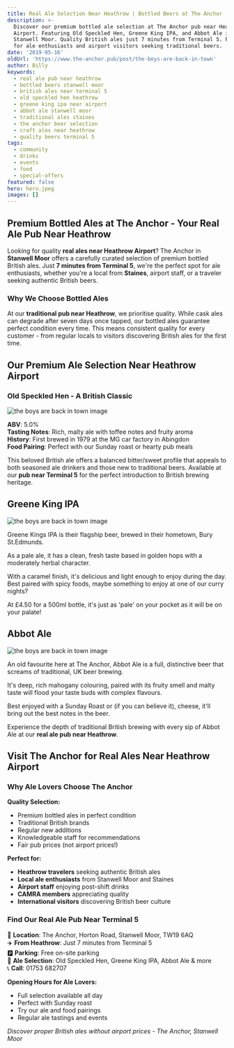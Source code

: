 ```yaml
---
title: Real Ale Selection Near Heathrow | Bottled Beers at The Anchor
description: >-
  Discover our premium bottled ale selection at The Anchor pub near Heathrow
  Airport. Featuring Old Speckled Hen, Greene King IPA, and Abbot Ale in
  Stanwell Moor. Quality British ales just 7 minutes from Terminal 5. Perfect
  for ale enthusiasts and airport visitors seeking traditional beers.
date: '2019-05-16'
oldUrl: 'https://www.the-anchor.pub/post/the-boys-are-back-in-town'
author: Billy
keywords:
  - real ale pub near heathrow
  - bottled beers stanwell moor
  - british ales near terminal 5
  - old speckled hen heathrow
  - greene king ipa near airport
  - abbot ale stanwell moor
  - traditional ales staines
  - the anchor beer selection
  - craft ales near heathrow
  - quality beers terminal 5
tags:
  - community
  - drinks
  - events
  - food
  - special-offers
featured: false
hero: hero.jpeg
images: []
---
```


  

## Premium Bottled Ales at The Anchor - Your Real Ale Pub Near Heathrow

Looking for quality **real ales near Heathrow Airport**? The Anchor in **Stanwell Moor** offers a carefully curated selection of premium bottled British ales. Just **7 minutes from Terminal 5**, we're the perfect spot for ale enthusiasts, whether you're a local from **Staines**, airport staff, or a traveler seeking authentic British beers.

### Why We Choose Bottled Ales

At our **traditional pub near Heathrow**, we prioritise quality. While cask ales can degrade after seven days once tapped, our bottled ales guarantee perfect condition every time. This means consistent quality for every customer - from regular locals to visitors discovering British ales for the first time.

## Our Premium Ale Selection Near Heathrow Airport

### Old Speckled Hen - A British Classic

![the boys are back in town image](/content/blog/the-boys-are-back-in-town/image-1.jpeg)

**ABV**: 5.0%  
**Tasting Notes**: Rich, malty ale with toffee notes and fruity aroma  
**History**: First brewed in 1979 at the MG car factory in Abingdon  
**Food Pairing**: Perfect with our Sunday roast or hearty pub meals  

This beloved British ale offers a balanced bitter/sweet profile that appeals to both seasoned ale drinkers and those new to traditional beers. Available at our **pub near Terminal 5** for the perfect introduction to British brewing heritage.

  

## Greene King IPA

![the boys are back in town image](/content/blog/the-boys-are-back-in-town/image-2.jpeg)

Greene Kings IPA is their flagship beer, brewed in their hometown, Bury St.Edmunds.

As a pale ale, it has a clean, fresh taste based in golden hops with a moderately herbal character.

  

With a caramel finish, it's delicious and light enough to enjoy during the day. Best paired with spicy foods, maybe something to enjoy at one of our curry nights?

  

At £4.50 for a 500ml bottle, it's just as 'pale' on your pocket as it will be on your palate!

###   

## Abbot Ale

![the boys are back in town image](/content/blog/the-boys-are-back-in-town/image-3.jpeg)

An old favourite here at The Anchor, Abbot Ale is a full, distinctive beer that screams of traditional, UK beer brewing.

  

It's deep, rich mahogany colouring, paired with its fruity smell and malty taste will flood your taste buds with complex flavours.

  

Best enjoyed with a Sunday Roast or (if you can believe it), cheese, it'll bring out the best notes in the beer.

  

Experience the depth of traditional British brewing with every sip of Abbot Ale at our **real ale pub near Heathrow**.

## Visit The Anchor for Real Ales Near Heathrow Airport

### Why Ale Lovers Choose The Anchor

**Quality Selection:**
- Premium bottled ales in perfect condition
- Traditional British brands
- Regular new additions
- Knowledgeable staff for recommendations
- Fair pub prices (not airport prices!)

**Perfect for:**
- **Heathrow travelers** seeking authentic British ales
- **Local ale enthusiasts** from Stanwell Moor and Staines
- **Airport staff** enjoying post-shift drinks
- **CAMRA members** appreciating quality
- **International visitors** discovering British beer culture

### Find Our Real Ale Pub Near Terminal 5

📍 **Location**: The Anchor, Horton Road, Stanwell Moor, TW19 6AQ  
✈️ **From Heathrow**: Just 7 minutes from Terminal 5  
🅿️ **Parking**: Free on-site parking  
🍺 **Ale Selection**: Old Speckled Hen, Greene King IPA, Abbot Ale & more  
📞 **Call**: 01753 682707  

**Opening Hours for Ale Lovers:**
- Full selection available all day
- Perfect with Sunday roast
- Try our ale and food pairings
- Regular ale tastings and events

*Discover proper British ales without airport prices - The Anchor, Stanwell Moor*
